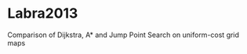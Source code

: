 Labra2013
=============================

Comparison of Dijkstra, A* and Jump Point Search on uniform-cost grid maps
